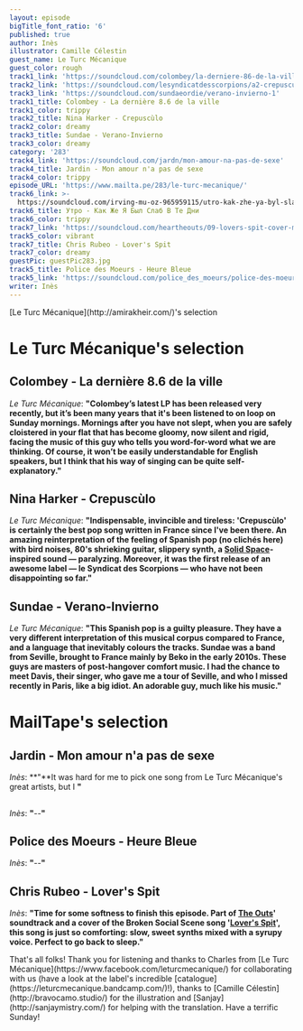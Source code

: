 ```yaml
---
layout: episode
bigTitle_font_ratio: '6'
published: true
author: Inès
illustrator: Camille Célestin
guest_name: Le Turc Mécanique
guest_color: rough
track1_link: 'https://soundcloud.com/colombey/la-derniere-86-de-la-ville'
track2_link: 'https://soundcloud.com/lesyndicatdesscorpions/a2-crepusculo'
track3_link: 'https://soundcloud.com/sundaeordie/verano-invierno-1'
track1_title: Colombey - La dernière 8.6 de la ville
track1_color: trippy
track2_title: Nina Harker - Crepuscùlo
track2_color: dreamy
track3_title: Sundae - Verano-Invierno
track3_color: dreamy
category: '283'
track4_link: 'https://soundcloud.com/jardn/mon-amour-na-pas-de-sexe'
track4_title: Jardin - Mon amour n'a pas de sexe
track4_color: trippy
episode_URL: 'https://www.mailta.pe/283/le-turc-mecanique/'
track6_link: >-
  https://soundcloud.com/irving-mu-oz-965959115/utro-kak-zhe-ya-byl-slab-v-te-dni
track6_title: Утро - Как Же Я Был Слаб В Те Дни
track6_color: trippy
track7_link: 'https://soundcloud.com/heartheouts/09-lovers-spit-cover-march-5'
track5_color: vibrant
track7_title: Chris Rubeo - Lover's Spit
track7_color: dreamy
guestPic: guestPic283.jpg
track5_title: Police des Moeurs - Heure Bleue
track5_link: 'https://soundcloud.com/police_des_moeurs/police-des-moeurs-heure-bleue-1'
writer: Inès
---
```

<p id="introduction"> [Le Turc Mécanique](http://amirakheir.com/)'s selection</p>


# Le Turc Mécanique's selection


## Colombey - La dernière 8.6 de la ville
_Le Turc Mécanique_: **"**Colombey’s latest LP has been released very recently, but it’s been many years that it's been listened to on loop on Sunday mornings. Mornings after you have not slept, when you are safely cloistered in your flat that has become gloomy, now silent and rigid, facing the music of this guy who tells you word-for-word what we are thinking. Of course, it won’t be easily understandable for English speakers, but I think that his way of singing can be quite self-explanatory.**"**

## Nina Harker - Crepuscùlo
_Le Turc Mécanique_: **"**Indispensable, invincible and tireless: 'Crepuscùlo' is certainly the best pop song written in France since I've been there. An amazing reinterpretation of the feeling of Spanish pop (no clichés here) with bird noises, 80's shrieking guitar, slippery synth, a [Solid Space](https://www.youtube.com/watch?v=5Amcuyzd54s)-inspired sound — paralyzing. Moreover, it was the first release of an awesome label — le Syndicat des Scorpions — who have not been disappointing so far.**"**

## Sundae - Verano-Invierno
_Le Turc Mécanique_: **"**This Spanish pop is a guilty pleasure. They have a very different interpretation of this musical corpus compared to France, and a language that inevitably colours the tracks. Sundae was a band from Seville, brought to France mainly by Beko in the early 2010s. These guys are masters of post-hangover comfort music. I had the chance to meet Davis, their singer, who gave me a tour of Seville, and who I missed recently in Paris, like a big idiot. An adorable guy, much like his music.**"**


# MailTape's selection

## Jardin - Mon amour n'a pas de sexe
_Inès_: **"**It was hard for me to pick one song from Le Turc Mécanique's great artists, but I **"**

## 
_Inès_: **"**--**"**

## Police des Moeurs - Heure Bleue
_Inès_: **"**--**"**

## Chris Rubeo - Lover's Spit
_Inès_: **"**Time for some softness to finish this episode. Part of [The Outs](http://www.theouts.com/)' soundtrack and a cover of the Broken Social Scene song '[Lover's Spit](https://www.youtube.com/watch?v=RK-91jT1f2E)', this song is just so comforting: slow, sweet synths mixed with a syrupy voice. Perfect to go back to sleep.**"**

<p id="outroduction">That's all folks! Thank you for listening and thanks to Charles from [Le Turc Mécanique](https://www.facebook.com/leturcmecanique/) for collaborating with us (have a look at the label's incredible [catalogue](https://leturcmecanique.bandcamp.com/)!), thanks to [Camille Célestin](http://bravocamo.studio/) for the illustration and [Sanjay](http://sanjaymistry.com/) for helping with the translation. Have a terrific Sunday!</p>
